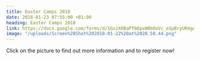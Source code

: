 ```yaml
---
title: Easter Camps 2018
date: 2018-01-23 07:55:00 +01:00
heading: Easter Camps 2018
link: https://docs.google.com/forms/d/1GxzX0BaPf08pxWBb0oVc_eSpBryUR4gAWH5n1nt2qD0/edit
image: "/uploads/Screen%20Shot%202018-01-22%20at%2020.58.44.png"
---
```


Click on the picture to find out more information and to register now!